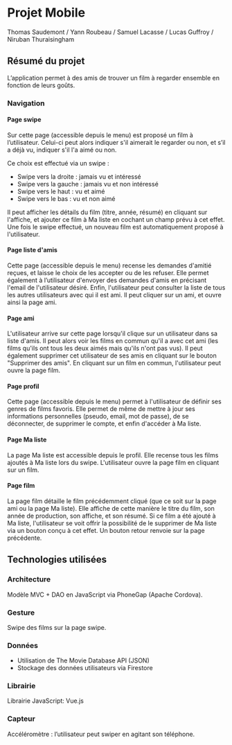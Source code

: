 # Projet Mobile

Thomas Saudemont / Yann Roubeau / Samuel Lacasse / Lucas Guffroy / Niruban Thuraisingham

## Résumé du projet

L’application permet à des amis de trouver un film à regarder ensemble en fonction de leurs goûts.

### Navigation

#### Page swipe

Sur cette page (accessible depuis le menu) est proposé un film à l’utilisateur. Celui-ci peut alors indiquer s'il aimerait le regarder ou non, et s’il a déjà vu, indiquer s'il l'a aimé ou non. 

Ce choix est effectué via un swipe : 

- Swipe vers la droite : jamais vu et intéressé
- Swipe vers la gauche : jamais vu et non intéressé
- Swipe vers le haut : vu et aimé
- Swipe vers le bas : vu et non aimé

Il peut afficher les détails du film (titre, année, résumé) en cliquant sur l'affiche, et ajouter ce film à Ma liste en cochant un champ prévu à cet effet. Une fois le swipe effectué, un nouveau film est automatiquement proposé à l'utilisateur.

#### Page liste d'amis

Cette page (accessible depuis le menu) recense les demandes d'amitié reçues, et laisse le choix de les accepter ou de les refuser. Elle permet également à l’utilisateur d'envoyer des demandes d'amis en précisant l'email de l'utilisateur désiré. Enfin, l'utilisateur peut consulter la liste de tous les autres utilisateurs avec qui il est ami. Il peut cliquer sur un ami, et ouvre ainsi la page ami.

#### Page ami

L'utilisateur arrive sur cette page lorsqu'il clique sur un utilisateur dans sa liste d'amis. Il peut alors voir les films en commun qu'il a avec cet ami (les films qu'ils ont tous les deux aimés mais qu'ils n'ont pas vus). Il peut également supprimer cet utilisateur de ses amis en cliquant sur le bouton "Supprimer des amis".  En cliquant sur un film en commun, l'utilisateur peut ouvre la page film.

#### Page profil

Cette page (accessible depuis le menu) permet à l'utilisateur de définir ses genres de films favoris. Elle permet de même de mettre à jour ses informations personnelles (pseudo, email, mot de passe), de se déconnecter, de supprimer le compte, et enfin d'accéder à Ma liste.

#### Page Ma liste

La page Ma liste est accessible depuis le profil. Elle recense tous les films ajoutés à Ma liste lors du swipe. L'utilisateur ouvre la page film en cliquant sur un film.

#### Page film

La page film détaille le film précédemment cliqué (que ce soit sur la page ami ou la page Ma liste). Elle affiche de cette manière le titre du film, son année de production, son affiche, et son résumé. Si ce film a été ajouté à Ma liste, l'utilisateur se voit offrir la possibilité de le supprimer de Ma liste via un bouton conçu à cet effet. Un bouton retour renvoie sur la page précédente.

## Technologies utilisées

### Architecture

Modèle MVC + DAO en JavaScript via PhoneGap (Apache Cordova).

### Gesture

Swipe des films sur la page swipe.

### Données

- Utilisation de The Movie Database API (JSON)
- Stockage des données utilisateurs via Firestore

### Librairie

Librairie JavaScript: Vue.js

### Capteur

Accéléromètre : l’utilisateur peut swiper en agitant son téléphone.